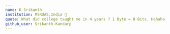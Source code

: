 ```yaml
---
name: K Srikanth 
institution: MSRUAS,India 🚩 
quote: What did college taught me in 4 years ? 1 Byte = 8 Bits. Hahaha XD
github_user: Srikanth-Kandarp
---
```

